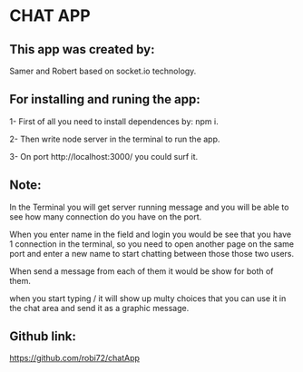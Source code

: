 # CHAT APP


## This app was created by:
Samer and Robert based on socket.io technology.

## For installing and runing the app:

1- First of all you need to install dependences by: npm i.

2- Then write node server in the terminal to run the app.

3- On port http://localhost:3000/ you could surf it.

## Note:

In the Terminal you will get server running message and you will be able to see how many connection do you have on the port.

When you enter name in the field and login you would be see that you have 1 connection in the terminal, so you need to open another page on the same port and enter a new name to start chatting between those those two users.

When send a message from each of them it would be show for both of them.

when you start typing / it will show up multy choices that you can use it in the chat area and send it as a graphic message.

## Github link:
https://github.com/robi72/chatApp
